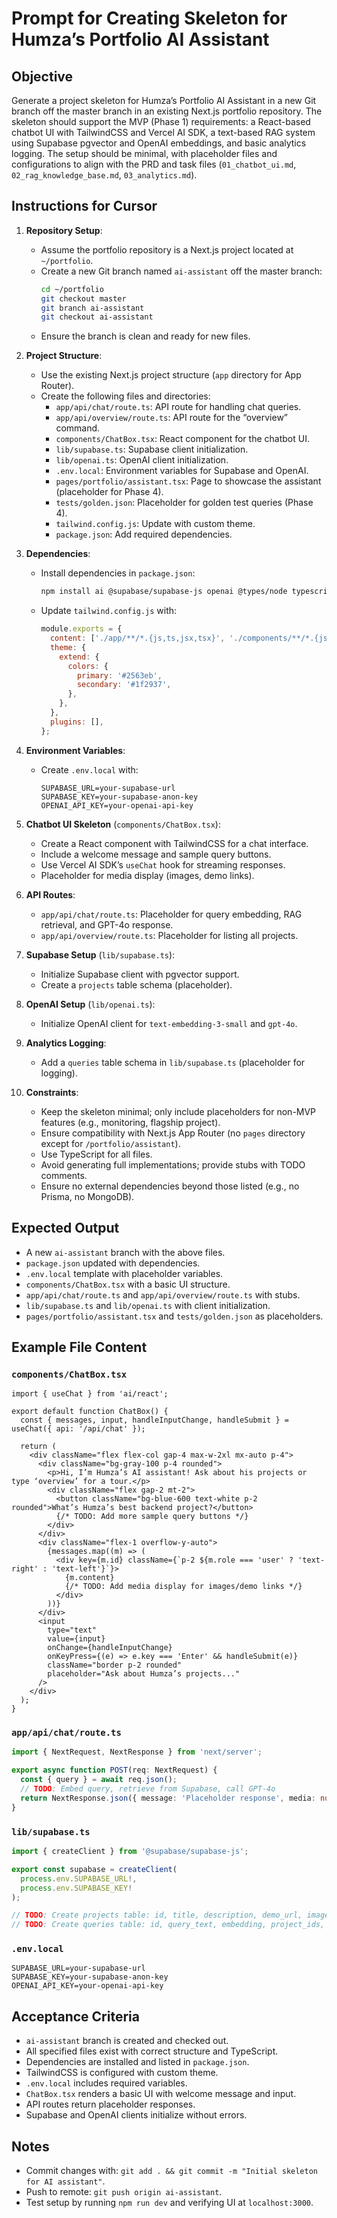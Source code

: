 # Prompt for Creating Skeleton for Humza’s Portfolio AI Assistant

## Objective
Generate a project skeleton for Humza’s Portfolio AI Assistant in a new Git branch off the master branch in an existing Next.js portfolio repository. The skeleton should support the MVP (Phase 1) requirements: a React-based chatbot UI with TailwindCSS and Vercel AI SDK, a text-based RAG system using Supabase pgvector and OpenAI embeddings, and basic analytics logging. The setup should be minimal, with placeholder files and configurations to align with the PRD and task files (`01_chatbot_ui.md`, `02_rag_knowledge_base.md`, `03_analytics.md`).

## Instructions for Cursor

1. **Repository Setup**:
   - Assume the portfolio repository is a Next.js project located at `~/portfolio`.
   - Create a new Git branch named `ai-assistant` off the master branch:
     ```bash
     cd ~/portfolio
     git checkout master
     git branch ai-assistant
     git checkout ai-assistant
     ```
   - Ensure the branch is clean and ready for new files.

2. **Project Structure**:
   - Use the existing Next.js project structure (`app` directory for App Router).
   - Create the following files and directories:
     - `app/api/chat/route.ts`: API route for handling chat queries.
     - `app/api/overview/route.ts`: API route for the “overview” command.
     - `components/ChatBox.tsx`: React component for the chatbot UI.
     - `lib/supabase.ts`: Supabase client initialization.
     - `lib/openai.ts`: OpenAI client initialization.
     - `.env.local`: Environment variables for Supabase and OpenAI.
     - `pages/portfolio/assistant.tsx`: Page to showcase the assistant (placeholder for Phase 4).
     - `tests/golden.json`: Placeholder for golden test queries (Phase 4).
     - `tailwind.config.js`: Update with custom theme.
     - `package.json`: Add required dependencies.

3. **Dependencies**:
   - Install dependencies in `package.json`:
     ```bash
     npm install ai @supabase/supabase-js openai @types/node typescript
     ```
   - Update `tailwind.config.js` with:
     ```js
     module.exports = {
       content: ['./app/**/*.{js,ts,jsx,tsx}', './components/**/*.{js,ts,jsx,tsx}'],
       theme: {
         extend: {
           colors: {
             primary: '#2563eb',
             secondary: '#1f2937',
           },
         },
       },
       plugins: [],
     };
     ```

4. **Environment Variables**:
   - Create `.env.local` with:
     ```env
     SUPABASE_URL=your-supabase-url
     SUPABASE_KEY=your-supabase-anon-key
     OPENAI_API_KEY=your-openai-api-key
     ```

5. **Chatbot UI Skeleton** (`components/ChatBox.tsx`):
   - Create a React component with TailwindCSS for a chat interface.
   - Include a welcome message and sample query buttons.
   - Use Vercel AI SDK’s `useChat` hook for streaming responses.
   - Placeholder for media display (images, demo links).

6. **API Routes**:
   - `app/api/chat/route.ts`: Placeholder for query embedding, RAG retrieval, and GPT-4o response.
   - `app/api/overview/route.ts`: Placeholder for listing all projects.

7. **Supabase Setup** (`lib/supabase.ts`):
   - Initialize Supabase client with pgvector support.
   - Create a `projects` table schema (placeholder).

8. **OpenAI Setup** (`lib/openai.ts`):
   - Initialize OpenAI client for `text-embedding-3-small` and `gpt-4o`.

9. **Analytics Logging**:
   - Add a `queries` table schema in `lib/supabase.ts` (placeholder for logging).

10. **Constraints**:
    - Keep the skeleton minimal; only include placeholders for non-MVP features (e.g., monitoring, flagship project).
    - Ensure compatibility with Next.js App Router (no `pages` directory except for `/portfolio/assistant`).
    - Use TypeScript for all files.
    - Avoid generating full implementations; provide stubs with TODO comments.
    - Ensure no external dependencies beyond those listed (e.g., no Prisma, no MongoDB).

## Expected Output
- A new `ai-assistant` branch with the above files.
- `package.json` updated with dependencies.
- `.env.local` template with placeholder variables.
- `components/ChatBox.tsx` with a basic UI structure.
- `app/api/chat/route.ts` and `app/api/overview/route.ts` with stubs.
- `lib/supabase.ts` and `lib/openai.ts` with client initialization.
- `pages/portfolio/assistant.tsx` and `tests/golden.json` as placeholders.

## Example File Content

### `components/ChatBox.tsx`
```tsx
import { useChat } from 'ai/react';

export default function ChatBox() {
  const { messages, input, handleInputChange, handleSubmit } = useChat({ api: '/api/chat' });

  return (
    <div className="flex flex-col gap-4 max-w-2xl mx-auto p-4">
      <div className="bg-gray-100 p-4 rounded">
        <p>Hi, I’m Humza’s AI assistant! Ask about his projects or type ‘overview’ for a tour.</p>
        <div className="flex gap-2 mt-2">
          <button className="bg-blue-600 text-white p-2 rounded">What’s Humza’s best backend project?</button>
          {/* TODO: Add more sample query buttons */}
        </div>
      </div>
      <div className="flex-1 overflow-y-auto">
        {messages.map((m) => (
          <div key={m.id} className={`p-2 ${m.role === 'user' ? 'text-right' : 'text-left'}`}>
            {m.content}
            {/* TODO: Add media display for images/demo links */}
          </div>
        ))}
      </div>
      <input
        type="text"
        value={input}
        onChange={handleInputChange}
        onKeyPress={(e) => e.key === 'Enter' && handleSubmit(e)}
        className="border p-2 rounded"
        placeholder="Ask about Humza’s projects..."
      />
    </div>
  );
}
```

### `app/api/chat/route.ts`
```ts
import { NextRequest, NextResponse } from 'next/server';

export async function POST(req: NextRequest) {
  const { query } = await req.json();
  // TODO: Embed query, retrieve from Supabase, call GPT-4o
  return NextResponse.json({ message: 'Placeholder response', media: null });
}
```

### `lib/supabase.ts`
```ts
import { createClient } from '@supabase/supabase-js';

export const supabase = createClient(
  process.env.SUPABASE_URL!,
  process.env.SUPABASE_KEY!
);

// TODO: Create projects table: id, title, description, demo_url, image_url, embedding
// TODO: Create queries table: id, query_text, embedding, project_ids, cta_clicked, session_id, timestamp
```

### `.env.local`
```env
SUPABASE_URL=your-supabase-url
SUPABASE_KEY=your-supabase-anon-key
OPENAI_API_KEY=your-openai-api-key
```

## Acceptance Criteria
- `ai-assistant` branch is created and checked out.
- All specified files exist with correct structure and TypeScript.
- Dependencies are installed and listed in `package.json`.
- TailwindCSS is configured with custom theme.
- `.env.local` includes required variables.
- `ChatBox.tsx` renders a basic UI with welcome message and input.
- API routes return placeholder responses.
- Supabase and OpenAI clients initialize without errors.

## Notes
- Commit changes with: `git add . && git commit -m "Initial skeleton for AI assistant"`.
- Push to remote: `git push origin ai-assistant`.
- Test setup by running `npm run dev` and verifying UI at `localhost:3000`.
